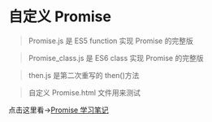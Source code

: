 # 自定义 Promise

> Promise.js 是 ES5 function 实现 Promise 的完整版

> Promise_class.js 是 ES6 class 实现 Promise 的完整版

> then.js 是第二次重写的 then()方法

> 自定义 Promise.html 文件用来测试

点击这里看->[Promise 学习笔记](http://62.234.149.112:9000/detailed?id=1)
